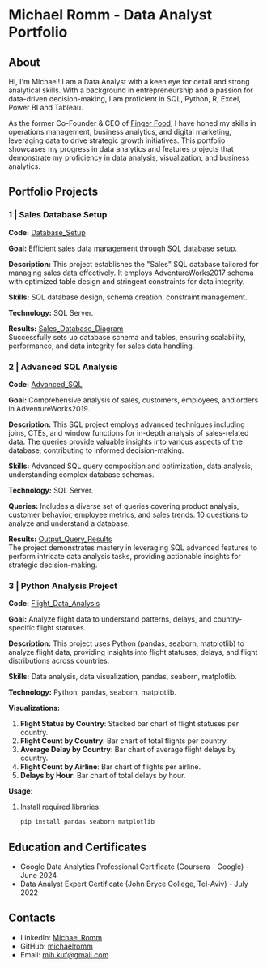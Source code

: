 # Michael Romm - Data Analyst Portfolio

## About

Hi, I'm Michael! I am a Data Analyst with a keen eye for detail and strong analytical skills. With a background in entrepreneurship and a passion for data-driven decision-making, I am proficient in SQL, Python, R, Excel, Power BI and Tableau.

As the former Co-Founder & CEO of [Finger Food](https://finger-food.co.il), I have honed my skills in operations management, business analytics, and digital marketing, leveraging data to drive strategic growth initiatives. This portfolio showcases my progress in data analytics and features projects that demonstrate my proficiency in data analysis, visualization, and business analytics.

## Portfolio Projects

### 1 | Sales Database Setup
**Code:** [Database_Setup](SQL/Database_Setup.sql)

**Goal:** Efficient sales data management through SQL database setup.

**Description:** This project establishes the "Sales" SQL database tailored for managing sales data effectively. It employs AdventureWorks2017 schema with optimized table design and stringent constraints for data integrity.

**Skills:** SQL database design, schema creation, constraint management.

**Technology:** SQL Server.

**Results:** [Sales_Database_Diagram](SQL/output_images/Database_Setup/Sales_Database_Diagram.jpg)\
Successfully sets up database schema and tables, ensuring scalability, performance, and data integrity for sales data handling.


### 2 | Advanced SQL Analysis
**Code:** [Advanced_SQL](SQL/Advanced_SQL.sql)

**Goal:** Comprehensive analysis of sales, customers, employees, and orders in AdventureWorks2019.

**Description:** This SQL project employs advanced techniques including joins, CTEs, and window functions for in-depth analysis of sales-related data. The queries provide valuable insights into various aspects of the database, contributing to informed decision-making.

**Skills:** Advanced SQL query composition and optimization, data analysis, understanding complex database schemas.

**Technology:** SQL Server.

**Queries:** Includes a diverse set of queries covering product analysis, customer behavior, employee metrics, and sales trends. 10 questions to analyze and understand a database.

**Results:** [Output_Query_Results](SQL/output_images/Advanced_SQL)\
The project demonstrates mastery in leveraging SQL advanced features to perform intricate data analysis tasks, providing actionable insights for strategic decision-making.

### 3 | Python Analysis Project

**Code:** [Flight_Data_Analysis](Python/work_in_progress..)

**Goal:** Analyze flight data to understand patterns, delays, and country-specific flight statuses.

**Description:** This project uses Python (pandas, seaborn, matplotlib) to analyze flight data, providing insights into flight statuses, delays, and flight distributions across countries.

**Skills:** Data analysis, data visualization, pandas, seaborn, matplotlib.

**Technology:** Python, pandas, seaborn, matplotlib.

**Visualizations:**
1. **Flight Status by Country**: Stacked bar chart of flight statuses per country.
2. **Flight Count by Country**: Bar chart of total flights per country.
3. **Average Delay by Country**: Bar chart of average flight delays by country.
4. **Flight Count by Airline**: Bar chart of flights per airline.
5. **Delays by Hour**: Bar chart of total delays by hour.

**Usage:**
1. Install required libraries:
   ```bash
   pip install pandas seaborn matplotlib


## Education and Certificates
- Google Data Analytics Professional Certificate (Coursera - Google) - June 2024
- Data Analyst Expert Certificate (John Bryce College, Tel-Aviv) - July 2022

## Contacts
- LinkedIn: [Michael Romm](https://www.linkedin.com/in/michael-romm/)
- GitHub: [michaelromm](https://github.com/michaelromm)
- Email: mih.kuf@gmail.com

